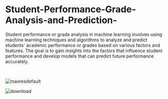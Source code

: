 # Student-Performance-Grade-Analysis-and-Prediction-
<p>Student performance or grade analysis in machine learning involves using machine learning techniques and algorithms to analyze and predict students' academic performance or grades based on various factors and features. The goal is to gain insights into the factors that influence student performance and develop models that can predict future performance accurately.</p><br>
  
![maxresdefault](https://github.com/mohansharma077/Student-Performance-Grade-Analysis-and-Prediction-/assets/104629829/9cf375cd-bbe2-456f-8042-547296ec57c5)




![download](https://github.com/mohansharma077/Student-Performance-Grade-Analysis-and-Prediction-/assets/104629829/1212c234-295a-4125-8af1-4d2685caf346)


